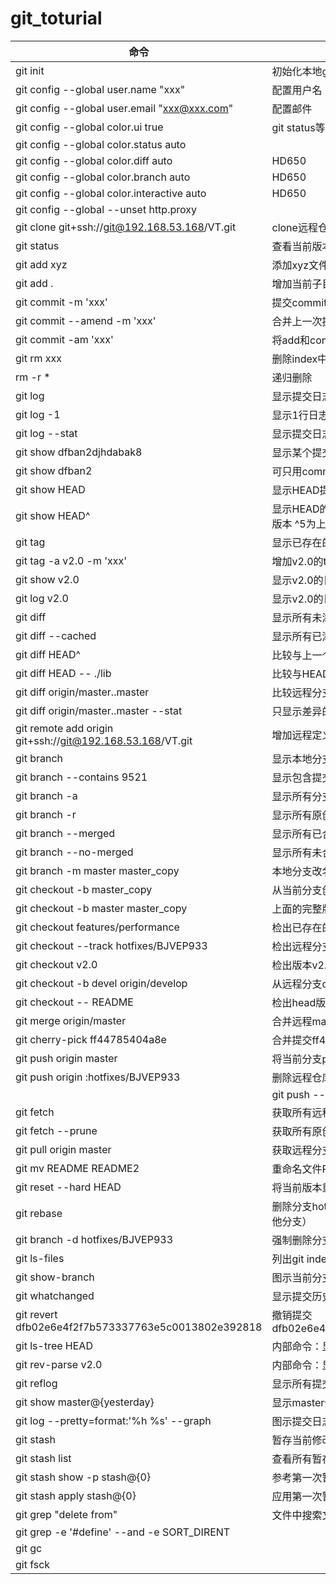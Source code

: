 # git_toturial

| 命令      | 意思    |
| --------- | -------- | 
| git init    |初始化本地git仓库（创建新仓库）  |
| git config --global user.name "xxx"     | 配置用户名     |  
| git config --global user.email "xxx@xxx.com"     |配置邮件 |  
| git config --global color.ui true | git status等命令自动着色   | 
| git config --global color.status auto |     |   
| git config --global color.diff auto | HD650    |   
|git config --global color.branch auto| HD650    |   
| git config --global color.interactive auto | HD650    |   
| git config --global --unset http.proxy | | remove proxy configuration on git |
| git clone git+ssh://git@192.168.53.168/VT.git | clone远程仓库   |   
| git status | 查看当前版本状态（是否修改）    |   
| git add xyz | 添加xyz文件至index    |   
| git add . | 增加当前子目录下所有更改过的文件至index   |   
| git commit -m 'xxx' |提交commit信息'xxx'    |   
| git commit --amend -m 'xxx' |合并上一次提交（用于反复修改）    |   
| git commit -am 'xxx' |将add和commit合为一步   |   
| git rm xxx | 删除index中的文件    |   
| rm -r * | 递归删除    |   
|git log | 显示提交日志    |   
| git log -1 |显示1行日志 -n为n行    |   
| git log --stat| 显示提交日志及相关变动文件    |   
| git show dfban2djhdabak8 | 显示某个提交的详细内容    |   
| git show dfban2 | 可只用commitid的前几位    |   
| git show HEAD | 显示HEAD提交日志    |   
| git show HEAD^ | 显示HEAD的父（上一个版本）的提交日志 ^^为上两个版本 ^5为上5个版本    |   
| git tag | 显示已存在的tag    |   
| git tag -a v2.0 -m 'xxx' | 增加v2.0的tag    |   
| git show v2.0 | 显示v2.0的日志及详细内容    |   
| git log v2.0 | 显示v2.0的日志    |   
| git diff | 显示所有未添加至index的变更    |   
| git diff --cached | 显示所有已添加index但还未commit的变更    |   
| git diff HEAD^ | 比较与上一个版本的差异    |   
| git diff HEAD -- ./lib | 比较与HEAD版本lib目录的差异    |   
| git diff origin/master..master | 比较远程分支master上有本地分支master上没有的    |   
| git diff origin/master..master --stat | 只显示差异的文件，不显示具体内容    |   
| git remote add origin git+ssh://git@192.168.53.168/VT.git | 增加远程定义（用于push/pull/fetch）    |   
| git branch | 显示本地分支    |   
| git branch --contains 9521 | 显示包含提交9521的分支    |   
| git branch -a | 显示所有分支    |   
| git branch -r | 显示所有原创分支    |   
| git branch --merged | 显示所有已合并到当前分支的分支    |  
| git branch --no-merged | 显示所有未合并到当前分支的分支    |  
| git branch -m master master_copy | 本地分支改名    |  
| git checkout -b master_copy | 从当前分支创建新分支master_copy并检出    |  
| git checkout -b master master_copy | 上面的完整版    |  
| git checkout features/performance | 检出已存在的features/performance分支    |  
| git checkout --track hotfixes/BJVEP933 | 检出远程分支hotfixes/BJVEP933并创建本地跟踪分支    |  
| git checkout v2.0 | 检出版本v2.0    |  
| git checkout -b devel origin/develop | 从远程分支develop创建新本地分支devel并检出    |  
| git checkout -- README | 检出head版本的README文件（可用于修改错误回退）    |  
| git merge origin/master | 合并远程master分支至当前分支    |  
| git cherry-pick ff44785404a8e | 合并提交ff44785404a8e的修改    |  
| git push origin master | 将当前分支push到远程master分支    |  
| git push origin :hotfixes/BJVEP933 | 删除远程仓库的hotfixes/BJVEP933分支    |  
|| git push --tags | 把所有tag推送到远程仓库    |  
| git fetch | 获取所有远程分支（不更新本地分支，另需merge）    |  
| git fetch --prune | 获取所有原创分支并清除服务器上已删掉的分支    |  
| git pull origin master | 获取远程分支master并merge到当前分支    |  
| git mv README README2 | 重命名文件README为README2    |  
| git reset --hard HEAD | 将当前版本重置为HEAD（通常用于merge失败回退）    |  
| git rebase |删除分支hotfixes/BJVEP933（本分支修改已合并到其他分支）    |  
| git branch -d hotfixes/BJVEP933 |强制删除分支hotfixes/BJVEP933     |  
| git ls-files | 列出git index包含的文件    |  
| git show-branch | 图示当前分支历史    |  
| git whatchanged | 显示提交历史对应的文件修改    |  
|git revert dfb02e6e4f2f7b573337763e5c0013802e392818 | 撤销提交dfb02e6e4f2f7b573337763e5c0013802e392818    | 
| git ls-tree HEAD | 内部命令：显示某个git对象    | 
| git rev-parse v2.0 | 内部命令：显示某个ref对于的SHA1 HASH    | 
| git reflog | 显示所有提交，包括孤立节点    | 
| git show master@{yesterday} | 显示master分支昨天的状态    | 
| git log --pretty=format:'%h %s' --graph | 图示提交日志    | 
| git stash | 暂存当前修改，将所有至为HEAD状态    | 
| git stash list | 查看所有暂存    | 
| git stash show -p stash@{0} | 参考第一次暂存    | 
| git stash apply stash@{0} | 应用第一次暂存    | 
| git grep "delete from" | 文件中搜索文本“delete from”    | 
| git grep -e '#define' --and -e SORT_DIRENT |     | 
| git gc |     | 
| git fsck |     | 





